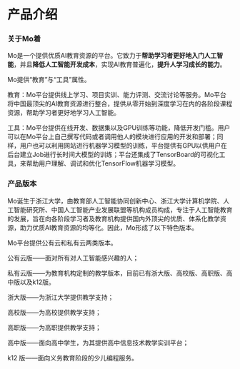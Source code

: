# 产品介绍

### 关于Mo着

Mo是一个提供优质AI教育资源的平台。它致力于**帮助学习者更好地入门人工智能**，并且**降低人工智能开发成本**，实现AI教育普遍化，**提升人学习成长的能力**。

Mo提供“教育”与“工具”属性。

教育：Mo平台提供线上学习、项目实训、能力评测、交流讨论等服务。Mo平台将中国最顶尖的AI教育资源进行整合，提供从零开始到深度学习在内的各阶段课程资源，帮助学习者更好地学习人工智能。

工具：Mo平台提供在线开发、数据集以及GPU训练等功能，降低开发门槛。用户可以在Mo平台上自己撰写代码或者调用他人的模块进行应用的开发和部署；同样，用户也可以利用网站进行机器学习模型的训练，平台提供有GPU以供用户在后台建立Job进行长时间大模型的训练；平台还集成了TensorBoard的可视化工具，来帮助用户理解、调试和优化TensorFlow机器学习模型。

### 产品版本

Mo诞生于浙江大学，由教育部人工智能协同创新中心、浙江大学计算机学院、人工智能研究所、中国人工智能产业发展联盟等机构成员构成，专注于人工智能教育的发展，旨在向各阶段学习者及教育机构提供国内外顶尖的优质、体系化教学资源，助力优质AI教育资源的均等化。因此，Mo形成了以下特色版本。

Mo平台提供公有云和私有云两类版本。

公有云版——面对所有对人工智能感兴趣的人；

私有云版——为教育机构定制的教学版本，目前已有浙大版、高校版、高职版、高中版以及k12版。

浙大版——为浙江大学提供教学支持；

高校版——为高校提供教学支持；

高职版——为高职提供教学支持；

高中版——面向高中学生，为其提供高中信息技术教学实训平台；

k12 版——面向义务教育阶段的少儿编程服务。
